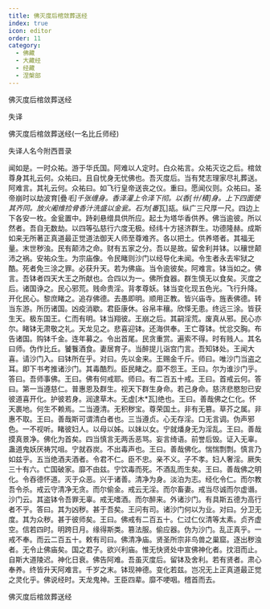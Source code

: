 ```yaml
---
title: 佛灭度后棺敛葬送经
index: true
icon: editor
order: 11
category:
  - 佛藏
  - 大藏经
  - 经藏
  - 涅槃部
---
```


  佛灭度后棺敛葬送经  

失译  

佛灭度后棺敛葬送经(一名比丘师经)  

失译人名今附西晋录  

闻如是。一时众祐。游于华氏国。阿难以人定时。白众祐言。众祐灭讫之后。棺敛尊身其礼云何。众祐曰。且自忧身无忧佛也。吾灭度后。当有梵志理家尽礼葬送。阿难言。其礼云何。众祐曰。如飞行皇帝送丧之仪。重曰。愿闻仪则。众祐曰。圣帝崩时以劫波育[疊*毛]千张缠身。香泽灌上令泽下彻。以香[卄/積]身。上下四面使其齐同。放火阇维捡骨香汁洗盛以金瓮。石为[番*瓦]瓳。纵广三尺厚一尺。四边上下各安一枚。金瓮置中。跱刹悬缯具供所应。起土为塔华香供养。佛当逾彼。所以然者。吾自无数劫。以四等弘慈行六度无极。经纬十方拯济群生。功德隆赫。成斯如来无所著正真道最正觉道法御天人师至尊难齐。各以把土。供养塔者。其福无量。末世秽浊。民有颠沛之命。财有五家之分。吾以是故。留舍利并钵。以穰世颠沛之祸。安祐众生。为宗庙像。令民睹则沙门以经导化未闻。令生者永去牢狱之酷。死者免三涂之罪。必获升天。若为佛庙。当令逾彼矣。阿难言。钵当如之。佛言。吾钵者四天大王之所献也。合四以为一。佛所食器。群生慎无以食矣。灭度之后。诸国诤之。民心邪荒。贱命贵淫。背孝尊妖。钵当变化现五色光。飞行升降。开化民心。黎庶睹之。追存佛德。去愚即明。顺用正教。皆兴庙寺。旌表佛德。转当东游。所历诸国。凶疫消歇。君臣康休。谷帛丰穰。欣怿无患。终远三涂。皆获生天。极东国王。仁而有明。钵当翔彼。王崩之后。其嗣淫荒。废真从邪。民心亦尔。睹钵无肃敬之礼。天龙见之。悲喜迎钵。还海供奉。王亡尊钵。忧忿交胸。布告诸国。购钵千金。连年募之。令出首尾。民贪重赏。遍索不得。时有贱人。其名曰师。伪作比丘。饕餮酒食。妻居育子。当醉提儿诣宫门言。吾知钵处。王闻大喜。请沙门入。曰钵所在乎。对曰。先以金来。王赐金千斤。师曰。唯沙门当盗之耳。即下书考推诸沙门。其毒酷烈。臣民睹之。靡不怨王。王曰。尔为谁沙门乎。答曰。吾师事佛。王曰。佛有何戒耶。师曰。有二百五十戒。王曰。首戒云何。答曰。第一当遵慈仁。普惠恩及群生。视天下群生身命。若己身命。慈济悲愍恕已安彼道喜开化。护彼若身。润逮草木。无虚[木*瓦]绝也。王曰。善哉佛之仁化。怀天裹地。何生不赖焉。二当遵清。无积秽宝。尊荣国土。非有无篡。草芥之属。非惠不取。王曰。善哉斯可谓清白者也。三当遵贞。心无存淫。口无言调。伪声邪色。一不视听。睹彼妇人。以母以姊。以妹以女。宁就燔身无为淫乱。王曰。善哉摸真景净。佛化为首矣。四当慎言无两舌恶骂。妄言绮语。前誉后毁。证入无辜。蛊道鬼妖厌祷咒咀。宁就吞炭。不出毒声也。王曰。善哉佛化。惴惴剽剽。慎言乃如兹乎。五当绝酒夫酒者。令君不仁。臣不忠。亲不义。子不孝。妇人奢淫。厥失三十有六。亡国破家。靡不由兹。宁饮毒而死。不酒乱而生矣。王曰。善哉佛之明化。令吞德怀道。灭于众恶。兴于诸善。清净为身。淡泊为志。经化令仁。而尔教吾令杀。戒云守清净无贪。而尔偷金。戒云无淫。而尔畜妻。戒当尽诚而尔虚谮。沙门云。其盗钵令吾罪无辜。戒无嗜酒。而尔醉来。外诸沙门。有具斯五德为高行者不乎。答曰。其为凶秽。甚于吾矣。王问有司。诸沙门何以为业。对曰。分卫无度。其为众秽。甚于彼师矣。王曰。佛戒有二百五十。仁过仁仪清等太素。贞齐虚空。信若四时。明跨日月。缘得斯类。篡法服。偷应器。伪为沙门。乱正真乎。一戒不奉。而云二百五十。敕有司曰。佛清净庙。贤圣所宗非鸟兽之巢窟。逐出秽浊者。无令止佛庙矣。国之君子。欲兴利庙。惟无快贤处中宣佛神化者。抆泪而止。自斯大道陵迟。神化日衰。佛告阿难。吾虽灭度后。留钵及舍利。若有贤者。肃心奉养。终皆升天阿难言。千岁之末。钵现神德。变化若兹。岂况无上正真道最正觉之灵化乎。佛说经时。天龙鬼神。王臣四辈。靡不哽咽。稽首而去。  

佛灭度后棺敛葬送经  

